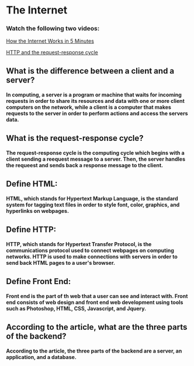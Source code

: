 # The Internet

### Watch the following two videos:

[How the Internet Works in 5 Minutes](https://www.youtube.com/watch?v=7_LPdttKXPc "How the Internet Works in 5 Minutes")

[HTTP and the request-response cycle](https://www.youtube.com/watch?v=DrI2lUXL1no)

## What is the difference between a client and a server?

#### In computing, a server is a program or machine that waits for incoming requests in order to share its resources and data with one or more client computers on the network, while a client is a computer that makes requests to the server in order to perform actions and access the servers data.

## What is the request-response cycle?

#### The request-response cycle is the computing cycle which begins with a client sending a reequest message to a server. Then, the server handles the requeest and sends back a response message to the client.  

## Define HTML:

#### HTML, which stands for Hypertext Markup Language, is the standard system for tagging text files in order to style font, color, graphics, and hyperlinks on webpages. 

## Define HTTP:

#### HTTP, which stands for Hypertext Transfer Protocol, is the communications protocol used to connect webpages on computing networks. HTTP is used to make connections with servers in order to send back HTML pages to a user's browser.

## Define Front End:

#### Front end is the part of th web that a user can see and interact with. Front end consists of web design and front end web development using tools such as Photoshop, HTML, CSS, Javascript, and Jquery.

## According to the article, what are the three parts of the backend?

#### According to the article, the three parts of the backend are a server, an application, and a database.
